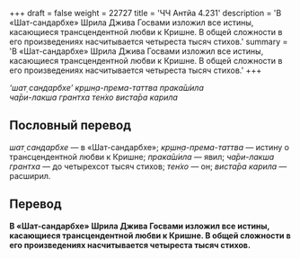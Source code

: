 +++
draft = false
weight = 22727
title = 'ЧЧ Антйа 4.231'
description = 'В «Шат-сандарбхе» Шрила Джива Госвами изложил все истины, касающиеся трансцендентной любви к Кришне. В общей сложности в его произведениях насчитывается четыреста тысяч стихов.'
summary = 'В «Шат-сандарбхе» Шрила Джива Госвами изложил все истины, касающиеся трансцендентной любви к Кришне. В общей сложности в его произведениях насчитывается четыреста тысяч стихов.'
+++

_‘шат̣ сандарбхе’ кр̣шн̣а-према-таттва прака̄ш́ила  
ча̄ри-лакша грантха тен̇хо виста̄ра карила_

## Пословный перевод

_шат̣_ _сандарбхе_ — в «Шат-сандарбхе»; _кр̣шн̣а_\-_према_\-_таттва_ — истину о трансцендентной любви к Кришне; _прака̄ш́ила_ — явил; _ча̄ри_\-_лакша_ _грантха_ — до четырехсот тысяч стихов; _тен̇хо_ — он; _виста̄ра_ _карила_ — расширил.

## Перевод

**В «Шат-сандарбхе» Шрила Джива Госвами изложил все истины, касающиеся трансцендентной любви к Кришне. В общей сложности в его произведениях насчитывается четыреста тысяч стихов.**
